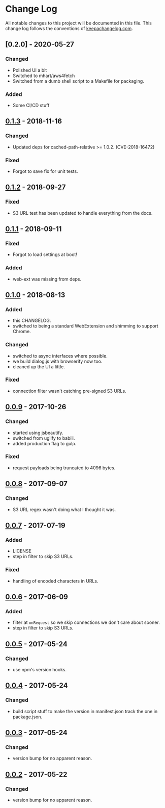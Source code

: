 # Change Log
All notable changes to this project will be documented in this file. This change log follows the conventions of [keepachangelog.com](http://keepachangelog.com/).

## [0.2.0] - 2020-05-27
### Changed
- Polished UI a bit
- Switched to mhart/aws4fetch
- Switched from a dumb shell script to a Makefile for packaging.

### Added
- Some CI/CD stuff

## [0.1.3] - 2018-11-16
### Changed
- Updated deps for cached-path-relative >= 1.0.2. (CVE-2018-16472)

### Fixed
- Forgot to save fix for unit tests.

## [0.1.2] - 2018-09-27
### Fixed
- S3 URL test has been updated to handle everything from the docs.

## [0.1.1] - 2018-09-11
### Fixed
- Forgot to load settings at boot!

### Added
- web-ext was missing from deps.

## [0.1.0] - 2018-08-13
### Added
- this CHANGELOG.
- switched to being a standard WebExtension and shimming to support Chrome.

### Changed
- switched to async interfaces where possible.
- we build dialog.js with browserify now too.
- cleaned up the UI a little.

### Fixed
- connection filter wasn't catching pre-signed S3 URLs.

## [0.0.9] - 2017-10-26
### Changed
- started using jsbeautify.
- switched from uglify to babili.
- added production flag to gulp.

### Fixed
- request payloads being truncated to 4096 bytes.

## [0.0.8] - 2017-09-07
### Changed
- S3 URL regex wasn't doing what I thought it was.

## [0.0.7] - 2017-07-19
### Added
- LICENSE
- step in filter to skip S3 URLs.

### Fixed
- handling of encoded characters in URLs.

## [0.0.6] - 2017-06-09
### Added
- filter at `onRequest` so we skip connections we don't care about sooner.
- step in filter to skip S3 URLs.

## [0.0.5] - 2017-05-24
### Changed
- use npm's version hooks.

## [0.0.4] - 2017-05-24
### Changed
- build script stuff to make the version in manifest.json track the one in package.json.

## [0.0.3] - 2017-05-24
### Changed
- version bump for no apparent reason.

## [0.0.2] - 2017-05-22
### Changed
- version bump for no apparent reason.

[Unreleased]: https://github.com/Liath/aws-agent/compare/0.1.3...HEAD
[0.1.3]: https://github.com/Liath/aws-agent/commit/7180880a3167cf80c5002128f707f3e79e99305e
[0.1.2]: https://github.com/Liath/aws-agent/commit/e47bb54d5ba1ff3d81e1e069b91e726216c65259
[0.1.1]: https://github.com/Liath/aws-agent/commit/418ce088a06a96f16e8ea89419d0b1d3237faa48
[0.1.0]: https://github.com/Liath/aws-agent/commit/67a89c168c8c718dfc75b71ee6a0e3021eeb825b
[0.0.9]: https://github.com/Liath/aws-agent/commit/5d051100aa288071b5ef68a7f098d59764051831
[0.0.8]: https://github.com/Liath/aws-agent/commit/255c3d7bb42fb3422516346f2de6a1a21f037324
[0.0.7]: https://github.com/Liath/aws-agent/commit/4f0150e176d944765700afef9d47d8241306d853
[0.0.6]: https://github.com/Liath/aws-agent/commit/55ed9fa023b96b60bd1c2d3641ad6b60997370de
[0.0.5]: https://github.com/Liath/aws-agent/commit/08f4c086f5d2b33c9370602f80f7fb078d5f6a52
[0.0.4]: https://github.com/Liath/aws-agent/commit/dc04ca00eaafb992bdf04d7670482ffa2892c4ac
[0.0.3]: https://github.com/Liath/aws-agent/commit/dc04ca00eaafb992bdf04d7670482ffa2892c4ac
[0.0.2]: https://github.com/Liath/aws-agent/commit/dc04ca00eaafb992bdf04d7670482ffa2892c4ac
[0.0.1]: https://github.com/Liath/aws-agent/commit/8f834c25adf04cfb5fcb0f956b83eb6c216086a5
